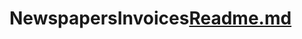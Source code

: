 # NewspapersInvoices[Readme.md](https://github.com/seanescode/NewspapersInvoices/files/9947049/Readme.md)
